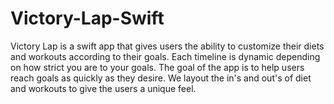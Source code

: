 # Victory-Lap-Swift
Victory Lap is a swift app that gives users the ability to customize their diets and workouts according to their goals. Each timeline is dynamic depending on how strict you are to your goals. The goal of the app is to help users reach goals as quickly as they desire. We layout the in's and out's of diet and workouts to give the users a unique feel.
